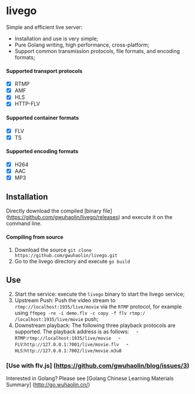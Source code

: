 # livego
Simple and efficient live server:
- Installation and use is very simple;
- Pure Golang writing, high performance, cross-platform;
- Support common transmission protocols, file formats, and encoding formats;

#### Supported transport protocols
- [x] RTMP
- [x] AMF
- [x] HLS
- [x] HTTP-FLV

#### Supported container formats
- [x] FLV
- [x] TS

#### Supported encoding formats
- [x] H264
- [x] AAC
- [x] MP3

## Installation
Directly download the compiled [binary file] (https://github.com/gwuhaolin/livego/releases) and execute it on the command line.

#### Compiling from source
1. Download the source `git clone https://github.com/gwuhaolin/livego.git`
2. Go to the livego directory and execute `go build`

## Use
2. Start the service: execute the `livego` binary to start the livego service;
3. Upstream Push: Push the video stream to `rtmp://localhost:1935/live/movie` via the `RTMP` protocol, for example using `ffmpeg -re -i demo.flv -c copy -f flv rtmp:/ /localhost:1935/live/movie` push;
4. Downstream playback: The following three playback protocols are supported. The playback address is as follows:
    - `RTMP`:`rtmp://localhost:1935/live/movie`
    - `FLV`:`http://127.0.0.1:7001/live/movie.flv`
    - `HLS`:`http://127.0.0.1:7002/live/movie.m3u8`


### [Use with flv.js] (https://github.com/gwuhaolin/blog/issues/3)

Interested in Golang? Please see [Golang Chinese Learning Materials Summary] (http://go.wuhaolin.cn/)